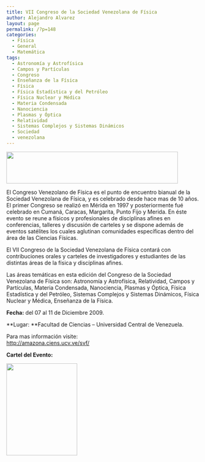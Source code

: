 ```yaml
---
title: VII Congreso de la Sociedad Venezolana de Física
author: Alejandro Alvarez
layout: page
permalink: /?p=148
categories:
  - Física
  - General
  - Matemática
tags:
  - Astronomía y Astrofísica
  - Campos y Partículas
  - Congreso
  - Enseñanza de la Física
  - Física
  - Física Estadística y del Petróleo
  - Física Nuclear y Médica
  - Materia Condensada
  - Nanociencia
  - Plasmas y Óptica
  - Relatividad
  - Sistemas Complejos y Sistemas Dinámicos
  - Sociedad
  - venezolana
---
```

<img class="aligncenter" title="VII Congreso de la Sociedad Venezolana de Física" src="http://fisica.ciens.ucv.ve/svf/pages/svftop8.jpg" alt="" width="448" height="83" />

El Congreso Venezolano de Física es el punto de encuentro bianual de la Sociedad Venezolana de Física, y es celebrado desde hace mas de 10 años. El primer Congreso se realizó en Mérida en 1997 y posteriormente fué celebrado en Cumaná, Caracas, Margarita, Punto Fijo y Merida. En éste evento se reune a físicos y profesionales de disciplinas afines en conferencias, talleres y discusión de carteles y se dispone además de eventos satélites los cuales aglutinan comunidades específicas dentro del área de las Ciencias Físicas.

El VII Congreso de la Sociedad Venezolana de Física contará con contribuciones orales y carteles de investigadores y estudiantes de las distintas áreas de la física y discíplinas afines.

Las áreas temáticas en esta edición del Congreso de la Sociedad Venezolana de Física son: Astronomía y Astrofísica, Relatividad, Campos y Partículas, Materia Condensada, Nanociencia, Plasmas y Óptica, Física Estadística y del Petróleo, Sistemas Complejos y Sistemas Dinámicos, Física Nuclear y Médica, Enseñanza de la Física.

**Fecha:** del 07 al 11 de Diciembre 2009.

**Lugar: **Facultad de Ciencias &#8211; Universidad Central de Venezuela.

Para mas información visite:  
<a title="Congreso de la Sociedad Venezolana de Física" href="http://amazona.ciens.ucv.ve/svf/" target="_blank">http://amazona.ciens.ucv.ve/svf/</a>

**Cartel del Evento:**

[<img class="aligncenter" title="Cartel oficial del evento" src="http://amazona.ciens.ucv.ve/svf/images/cartel_csvf09S.png" alt="" width="185" height="240" />][1]

 [1]: http://amazona.ciens.ucv.ve/svf/images/cartel_csvf09.png
